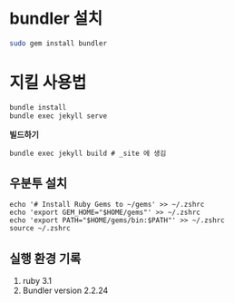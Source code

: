 # bundler 설치

```sh
sudo gem install bundler
```

# 지킬 사용법

```bash
bundle install
bundle exec jekyll serve
```

**빌드하기**

```
bundle exec jekyll build # _site 에 생김
```

## 우분투 설치

```
echo '# Install Ruby Gems to ~/gems' >> ~/.zshrc
echo 'export GEM_HOME="$HOME/gems"' >> ~/.zshrc
echo 'export PATH="$HOME/gems/bin:$PATH"' >> ~/.zshrc
source ~/.zshrc
```

## 실행 환경 기록

1. ruby 3.1
2. Bundler version 2.2.24
